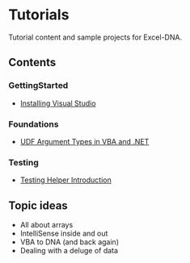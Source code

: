 # Tutorials
Tutorial content and sample projects for Excel-DNA.

## Contents

### GettingStarted
* [Installing Visual Studio](GettingStarted/InstallVisualStudio.md)

### Foundations
* [UDF Argument Types in VBA and .NET](Fundamentals/ArgumentTypeBasics.md)

### Testing
* [Testing Helper Introduction](Testing)

## Topic ideas
* All about arrays
* IntelliSense inside and out
* VBA to DNA (and back again)
* Dealing with a deluge of data
